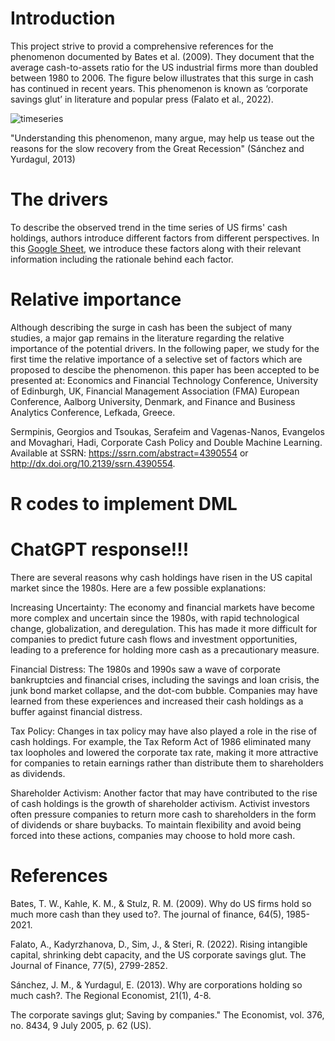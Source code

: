 # Introduction
This project strive to provid a comprehensive references for the phenomenon documented by Bates et al. (2009). They document that the average cash-to-assets ratio for the US industrial firms more than doubled between 1980 to 2006. The figure below illustrates that this surge in cash has continued in recent years.
This phenomenon is known as ‘corporate savings glut’ in literature and popular press (Falato et al., 2022).

![timeseries](https://user-images.githubusercontent.com/81563436/222896767-605bacb9-0e9f-4a8b-94cd-35e13a71a507.png)

"Understanding this phenomenon, many argue, may help us tease out the reasons for the slow recovery from the Great Recession" (Sánchez and Yurdagul, 2013)

# The drivers
To describe the observed trend in the time series of US firms' cash holdings, authors introduce different factors from different perspectives. 
In this [Google Sheet](https://docs.google.com/spreadsheets/d/1wYnN-2_9oZmnNFHefQrnmEiUmphaRApzCQQVirDD7hM/edit?usp=sharing), we introduce these factors along with their relevant information including the rationale behind each factor.

 
# Relative importance

Although describing the surge in cash has been the subject of many studies, a major gap remains in the literature regarding the relative importance of the potential drivers. In the following paper, we study for the first time the relative importance of a selective set of factors which are proposed to descibe the phenomenon. this paper has been accepted to be presented at: Economics and Financial Technology Conference, University of Edinburgh, UK, Financial Management Association (FMA) European Conference, Aalborg University, Denmark, and Finance and Business Analytics Conference, Lefkada, Greece.

Sermpinis, Georgios and Tsoukas, Serafeim and Vagenas-Nanos, Evangelos and Movaghari, Hadi, Corporate Cash Policy and Double Machine Learning. Available at SSRN: https://ssrn.com/abstract=4390554 or http://dx.doi.org/10.2139/ssrn.4390554. 

# R codes to implement DML

# ChatGPT response!!!
There are several reasons why cash holdings have risen in the US capital market since the 1980s. Here are a few possible explanations:

Increasing Uncertainty: The economy and financial markets have become more complex and uncertain since the 1980s, with rapid technological change, globalization, and deregulation. This has made it more difficult for companies to predict future cash flows and investment opportunities, leading to a preference for holding more cash as a precautionary measure.

Financial Distress: The 1980s and 1990s saw a wave of corporate bankruptcies and financial crises, including the savings and loan crisis, the junk bond market collapse, and the dot-com bubble. Companies may have learned from these experiences and increased their cash holdings as a buffer against financial distress.

Tax Policy: Changes in tax policy may have also played a role in the rise of cash holdings. For example, the Tax Reform Act of 1986 eliminated many tax loopholes and lowered the corporate tax rate, making it more attractive for companies to retain earnings rather than distribute them to shareholders as dividends.

Shareholder Activism: Another factor that may have contributed to the rise of cash holdings is the growth of shareholder activism. Activist investors often pressure companies to return more cash to shareholders in the form of dividends or share buybacks. To maintain flexibility and avoid being forced into these actions, companies may choose to hold more cash.

# References

Bates, T. W., Kahle, K. M., & Stulz, R. M. (2009). Why do US firms hold so much more cash than they used to?. The journal of finance, 64(5), 1985-2021.

Falato, A., Kadyrzhanova, D., Sim, J., & Steri, R. (2022). Rising intangible capital, shrinking debt capacity, and the US corporate savings glut. The Journal of Finance, 77(5), 2799-2852.

Sánchez, J. M., & Yurdagul, E. (2013). Why are corporations holding so much cash?. The Regional Economist, 21(1), 4-8.

The corporate savings glut; Saving by companies." The Economist, vol. 376, no. 8434, 9 July 2005, p. 62 (US).

